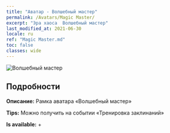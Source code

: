 ```yaml
---
title: "Аватар - Волшебный мастер"
permalink: /Avatars/Magic Master/
excerpt: "Эра хаоса  Волшебный мастер"
last_modified_at: 2021-06-30
locale: ru
ref: "Magic Master.md"
toc: false
classes: wide
---
```

 ![Волшебный мастер](/images/a/avatarFrame_37.png)

## Подробности

 **Описание:** Рамка аватара «Волшебный мастер» 

 **Tips:** Можно получить на событии «Тренировка заклинаний» 

 **Is available:**  + 

